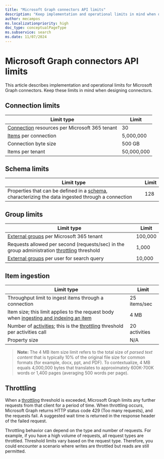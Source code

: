 ```yaml
---
title: "Microsoft Graph connectors API limits"
description: "Keep implementation and operational limits in mind when designing Microsoft Graph connectors. Includes connection, schema, and group limits."
author: mecampos
ms.localizationpriority: high
doc_type: conceptualPageType
ms.subservice: search
ms.date: 11/07/2024
---
```


# Microsoft Graph connectors API limits

This article describes implementation and operational limits for Microsoft Graph connectors. Keep these limits in mind when designing connectors.

## Connection limits

| Limit type | Limit |
| ---------- | ----- |
| [Connection](/graph/api/resources/externalconnectors-externalconnection) resources per Microsoft 365 tenant | 30 |
| [Items](/graph/api/resources/externalconnectors-externalitem) per connection | 5,000,000 |
| Connection byte size | 500 GB |
| Items per tenant | 50,000,000 |

## Schema limits

| Limit type | Limit |
| ---------- | ----- |
| Properties that can be defined in a [schema](/graph/api/resources/externalconnectors-schema), characterizing the data ingested through a connection | 128 |

## Group limits

| Limit type | Limit |
| ---------- | ----- |
| [External groups](/graph/api/resources/externalconnectors-externalgroup) per Microsoft 365 tenant | 100,000 | 
| Requests allowed per second (requests/sec) in the group administration [throttling](#throttling) threshold | 1,000 |
| [External groups](/graph/api/resources/externalconnectors-externalgroup) per user for search query | 10,000 | 

## Item ingestion

| Limit type | Limit |
| ---------- | ----- |
| Throughput limit to ingest items through a connection | 25 items/sec |
| Item size; this limit applies to the request body when [ingesting and indexing an item](/graph/api/externalconnectors-externalconnection-put-items) | 4 MB |
| Number of [activities](/graph/api/resources/externalconnectors-externalactivity); this is the [throttling](#throttling) threshold per activities call | 20 activities |
| Property size | N/A |

> **Note:** The 4 MB item size limit refers to the total size of *parsed text content* that is typically 10% of the original file size for common formats (for example, docx, ppt, and PDF). To contextualize, 4 MB equals 4,000,000 bytes that translates to approximately 600K-700K words or 1,400 pages (averaging 500 words per page).

## Throttling

When a [throttling](throttling.md) threshold is exceeded, Microsoft Graph limits any further requests from that client for a period of time. When throttling occurs, Microsoft Graph returns HTTP status code 429 (Too many requests), and the requests fail. A suggested wait time is returned in the response header of the failed request.

Throttling behavior can depend on the type and number of requests. For example, if you have a high volume of requests, all request types are throttled. Threshold limits vary based on the request type. Therefore, you could encounter a scenario where writes are throttled but reads are still permitted.

